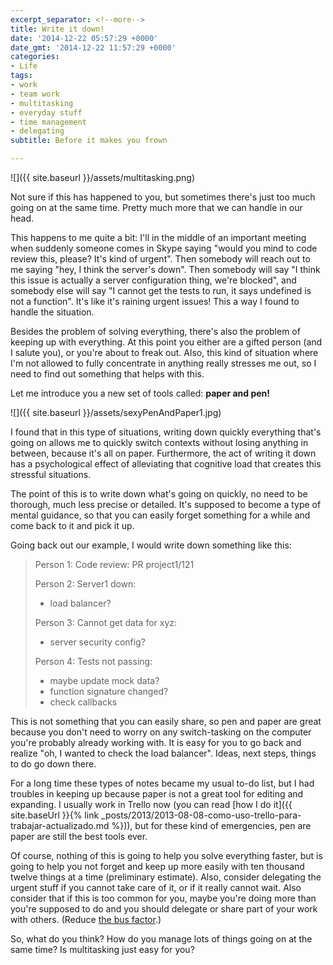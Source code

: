 ```yaml
---
excerpt_separator: <!--more-->
title: Write it down!
date: '2014-12-22 05:57:29 +0000'
date_gmt: '2014-12-22 11:57:29 +0000'
categories:
- Life
tags:
- work
- team work
- multitasking
- everyday stuff
- time management
- delegating
subtitle: Before it makes you frown

---
```


![]({{ site.baseurl }}/assets/multitasking.png)

Not sure if this has happened to you, but sometimes there's just too much going on at the same time. Pretty much more that we can handle in our head.

This happens to me quite a bit: I'll in the middle of an important meeting when suddenly someone comes in Skype saying "would you mind to code review this, please? It's kind of urgent". Then somebody will reach out to me saying "hey, I think the server's down". Then somebody will say "I think this issue is actually a server configuration thing, we're blocked", and somebody else will say "I cannot get the tests to run, it says undefined is not a function". It's like it's raining urgent issues! This a way I found to handle the situation.

<!--more-->

Besides the problem of solving everything, there's also the problem of keeping up with everything. At this point you either are a gifted person (and I salute you), or you're about to freak out. Also, this kind of situation where I'm not allowed to fully concentrate in anything really stresses me out, so I need to find out something that helps with this.

Let me introduce you a new set of tools called: **paper and pen!**

![]({{ site.baseurl }}/assets/sexyPenAndPaper1.jpg)


I found that in this type of situations, writing down quickly everything that's going on allows me to quickly switch contexts without losing anything in between, because it's all on paper. Furthermore, the act of writing it down has a psychological effect of alleviating that cognitive load that creates this stressful situations.

The point of this is to write down what's going on quickly, no need to be thorough, much less precise or detailed. It's supposed to become a type of mental guidance, so that you can easily forget something for a while and come back to it and pick it up.

Going back out our example, I would write down something like this:

> Person 1: Code review: PR project1/121
> 
> Person 2: Server1 down:
> 
> - load balancer?
> 
> Person 3: Cannot get data for xyz:
> 
> - server security config?
> 
> Person 4: Tests not passing:
> 
> - maybe update mock data?
> - function signature changed?
> - check callbacks

This is not something that you can easily share, so pen and paper are great because you don't need to worry on any switch-tasking on the computer you're probably already working with. It is easy for you to go back and realize "oh, I wanted to check the load balancer". Ideas, next steps, things to do go down there.

For a long time these types of notes became my usual to-do list, but I had troubles in keeping up because paper is not a great tool for editing and expanding. I usually work in Trello now (you can read [how I do it]({{ site.baseUrl }}{% link _posts/2013/2013-08-08-como-uso-trello-para-trabajar-actualizado.md %})), but for these kind of emergencies, pen are paper are still the best tools ever.

Of course, nothing of this is going to help you solve everything faster, but is going to help you not forget and keep up more easily with ten thousand twelve things at a time (preliminary estimate). Also, consider delegating the urgent stuff if you cannot take care of it, or if it really cannot wait. Also consider that if this is too common for you, maybe you're doing more than you're supposed to do and you should delegate or share part of your work with others. (Reduce [the bus factor](http://en.wikipedia.org/wiki/Bus_factor).)

So, what do you think? How do you manage lots of things going on at the same time? Is multitasking just easy for you?

